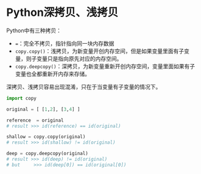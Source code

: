# Python深拷贝、浅拷贝

Python中有三种拷贝：
- `=`：完全不拷贝，指针指向同一块内存数据
- `copy.copy()`：浅拷贝，为新变量开创内存空间，但是如果变量里面有子变量，则子变量只是指向原先对应的内存空间。
- `copy.deepcopy()`：深拷贝，为新变量重新开创内存空间，变量里面如果有子变量也全都重新开内存来存储。

深拷贝、浅拷贝容易出现混淆，只在于当变量有子变量的情况下。

```py
import copy

original = [ [1,2], [3,4] ]

reference  = original
# result >>> id(reference) == id(original)

shallow = copy.copy(original) 
# result >>> id(shallow) != id(original)

deep = copy.deepcopy(original) 
# result >>> id(deep) != id(original)
# but     >>> id(deep[0]) == id(original[0])
```
